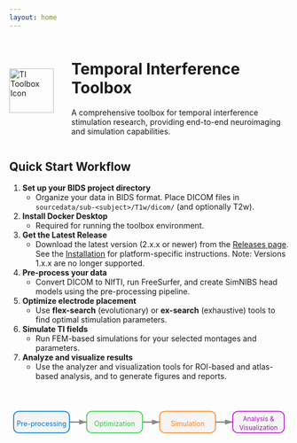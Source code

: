 ```yaml
---
layout: home
---
```


<div class="hero" style="display: flex; align-items: center; gap: 2rem;">
  <img src="{{ site.baseurl }}/assets/imgs/icon.png" alt="TI Toolbox Icon" style="width:80px;height:80px;flex-shrink:0;">
  <div>
    <h1>Temporal Interference Toolbox</h1>
    <p>A comprehensive toolbox for temporal interference stimulation research, providing end-to-end neuroimaging and simulation capabilities.</p>
  </div>
</div>

<div class="features">
  <!-- ... existing code ... -->
</div>

## Quick Start Workflow

1. **Set up your BIDS project directory**
   - Organize your data in BIDS format. Place DICOM files in `sourcedata/sub-<subject>/T1w/dicom/` (and optionally T2w).
2. **Install Docker Desktop**
   - Required for running the toolbox environment.
3. **Get the Latest Release**
   - Download the latest version (2.x.x or newer) from the <a href="{{ site.baseurl }}/releases/">Releases page</a>. See the <a href="{{ site.baseurl }}/installation/">Installation</a> for platform-specific instructions. Note: Versions 1.x.x are no longer supported.
4. **Pre-process your data**
   - Convert DICOM to NIfTI, run FreeSurfer, and create SimNIBS head models using the pre-processing pipeline.
5. **Optimize electrode placement**
   - Use <b>flex-search</b> (evolutionary) or <b>ex-search</b> (exhaustive) tools to find optimal stimulation parameters.
6. **Simulate TI fields**
   - Run FEM-based simulations for your selected montages and parameters.
7. **Analyze and visualize results**
   - Use the analyzer and visualization tools for ROI-based and atlas-based analysis, and to generate figures and reports.

<div style="display: flex; justify-content: center; margin: 2rem 0;">
  <svg width="650" height="110" viewBox="0 0 650 110" xmlns="http://www.w3.org/2000/svg">
    <!-- Pre-processing Box -->
    <rect x="10" y="30" width="130" height="50" rx="12" fill="#f5f5f5" stroke="#0074D9" stroke-width="2"/>
    <text x="75" y="60" text-anchor="middle" alignment-baseline="middle" font-size="16" fill="#0074D9">Pre-processing</text>
    <!-- Arrow 1 -->
    <line x1="140" y1="55" x2="180" y2="55" stroke="#888" stroke-width="3" marker-end="url(#arrowhead)"/>
    <!-- Optimization Box -->
    <rect x="180" y="30" width="130" height="50" rx="12" fill="#f5f5f5" stroke="#2ECC40" stroke-width="2"/>
    <text x="245" y="60" text-anchor="middle" alignment-baseline="middle" font-size="16" fill="#2ECC40">Optimization</text>
    <!-- Arrow 2 -->
    <line x1="310" y1="55" x2="350" y2="55" stroke="#888" stroke-width="3" marker-end="url(#arrowhead)"/>
    <!-- Simulation Box -->
    <rect x="350" y="30" width="130" height="50" rx="12" fill="#f5f5f5" stroke="#FF851B" stroke-width="2"/>
    <text x="415" y="60" text-anchor="middle" alignment-baseline="middle" font-size="16" fill="#FF851B">Simulation</text>
    <!-- Arrow 3 -->
    <line x1="480" y1="55" x2="520" y2="55" stroke="#888" stroke-width="3" marker-end="url(#arrowhead)"/>
    <!-- Analysis & Visualization Box -->
    <rect x="520" y="30" width="120" height="50" rx="12" fill="#f5f5f5" stroke="#B10DC9" stroke-width="2"/>
    <text x="580" y="53" text-anchor="middle" font-size="15" fill="#B10DC9">Analysis &</text>
    <text x="580" y="73" text-anchor="middle" font-size="15" fill="#B10DC9">Visualization</text>
    <!-- Arrowhead marker definition -->
    <defs>
      <marker id="arrowhead" markerWidth="6" markerHeight="4" refX="6" refY="2" orient="auto" markerUnits="strokeWidth">
        <polygon points="0 0, 6 2, 0 4" fill="#888" />
      </marker>
    </defs>
  </svg>
</div>